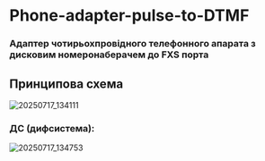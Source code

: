 # Phone-adapter-pulse-to-DTMF
### Адаптер чотирьохпровідного телефонного апарата з дисковим номеронаберачем до FXS порта
## Принципова схема
![20250717_134111](https://github.com/user-attachments/assets/928bf29d-6fec-40e2-a353-872180bd8b6f)
### ДС (дифсистема):
![20250717_134753](https://github.com/user-attachments/assets/8478eeec-4703-4dfa-ab44-5ac7a9e0fe56)









